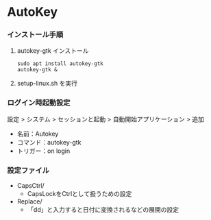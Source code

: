 
# AutoKey

### インストール手順

1. autokey-gtk インストール
    ```
    sudo apt install autokey-gtk
    autokey-gtk &
    ```
2. setup-linux.sh を実行


### ログイン時起動設定

設定 > システム > セッションと起動 > 自動開始アプリケーション > 追加

* 名前：Autokey
* コマンド：autokey-gtk
* トリガー：on login


### 設定ファイル

- CapsCtrl/
  - CapsLockをCtrlとして扱うための設定
- Replace/
  - 「dd」と入力すると日付に変換されるなどの展開の設定
